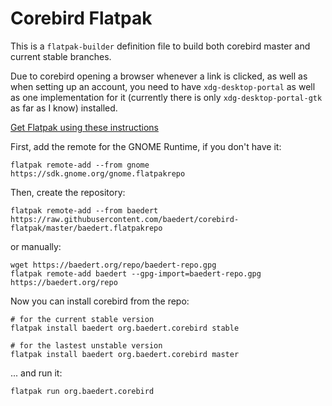 # Corebird Flatpak

This is a `flatpak-builder` definition file to build both corebird master and current stable branches.

Due to corebird opening a browser whenever a link is clicked, as well as when setting up an account, you need to have `xdg-desktop-portal` as well as one implementation for it (currently there is only `xdg-desktop-portal-gtk` as far as I know) installed.

[Get Flatpak using these instructions](http://flatpak.org/getting.html)

First, add the remote for the GNOME Runtime, if you don't have it:
```shell
flatpak remote-add --from gnome https://sdk.gnome.org/gnome.flatpakrepo
```

Then, create the repository:
```shell
flatpak remote-add --from baedert https://raw.githubusercontent.com/baedert/corebird-flatpak/master/baedert.flatpakrepo
```

or manually:
```shell
wget https://baedert.org/repo/baedert-repo.gpg
flatpak remote-add baedert --gpg-import=baedert-repo.gpg https://baedert.org/repo
```

Now you can install corebird from the repo:
```shell
# for the current stable version
flatpak install baedert org.baedert.corebird stable

# for the lastest unstable version
flatpak install baedert org.baedert.corebird master
```

... and run it:
```shell
flatpak run org.baedert.corebird
```
